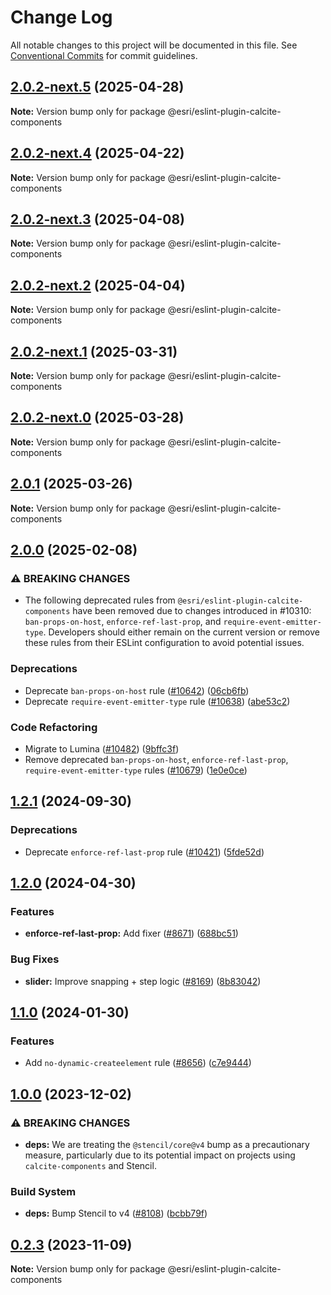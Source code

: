 # Change Log

All notable changes to this project will be documented in this file.
See [Conventional Commits](https://conventionalcommits.org) for commit guidelines.

## [2.0.2-next.5](https://github.com/Esri/calcite-design-system/compare/@esri/eslint-plugin-calcite-components@2.0.2-next.4...@esri/eslint-plugin-calcite-components@2.0.2-next.5) (2025-04-28)

**Note:** Version bump only for package @esri/eslint-plugin-calcite-components

## [2.0.2-next.4](https://github.com/Esri/calcite-design-system/compare/@esri/eslint-plugin-calcite-components@2.0.2-next.3...@esri/eslint-plugin-calcite-components@2.0.2-next.4) (2025-04-22)

**Note:** Version bump only for package @esri/eslint-plugin-calcite-components

## [2.0.2-next.3](https://github.com/Esri/calcite-design-system/compare/@esri/eslint-plugin-calcite-components@2.0.2-next.2...@esri/eslint-plugin-calcite-components@2.0.2-next.3) (2025-04-08)

**Note:** Version bump only for package @esri/eslint-plugin-calcite-components

## [2.0.2-next.2](https://github.com/Esri/calcite-design-system/compare/@esri/eslint-plugin-calcite-components@2.0.2-next.1...@esri/eslint-plugin-calcite-components@2.0.2-next.2) (2025-04-04)

**Note:** Version bump only for package @esri/eslint-plugin-calcite-components

## [2.0.2-next.1](https://github.com/Esri/calcite-design-system/compare/@esri/eslint-plugin-calcite-components@2.0.2-next.0...@esri/eslint-plugin-calcite-components@2.0.2-next.1) (2025-03-31)

**Note:** Version bump only for package @esri/eslint-plugin-calcite-components

## [2.0.2-next.0](https://github.com/Esri/calcite-design-system/compare/@esri/eslint-plugin-calcite-components@2.0.1-next.2...@esri/eslint-plugin-calcite-components@2.0.2-next.0) (2025-03-28)

**Note:** Version bump only for package @esri/eslint-plugin-calcite-components

## [2.0.1](https://github.com/Esri/calcite-design-system/compare/@esri/eslint-plugin-calcite-components@2.0.0...@esri/eslint-plugin-calcite-components@2.0.1) (2025-03-26)

**Note:** Version bump only for package @esri/eslint-plugin-calcite-components

## [2.0.0](https://github.com/Esri/calcite-design-system/compare/@esri/eslint-plugin-calcite-components@1.2.1...@esri/eslint-plugin-calcite-components@2.0.0) (2025-02-08)

### ⚠ BREAKING CHANGES

- The following deprecated rules from `@esri/eslint-plugin-calcite-components` have been removed due to changes introduced in #10310: `ban-props-on-host`, `enforce-ref-last-prop`, and `require-event-emitter-type`. Developers should either remain on the current version or remove these rules from their ESLint configuration to avoid potential issues.

### Deprecations

- Deprecate `ban-props-on-host` rule ([#10642](https://github.com/Esri/calcite-design-system/issues/10642)) ([06cb6fb](https://github.com/Esri/calcite-design-system/commit/06cb6fbd72e43edbd8063215c4d80cea9c62783b))
- Deprecate `require-event-emitter-type` rule ([#10638](https://github.com/Esri/calcite-design-system/issues/10638)) ([abe53c2](https://github.com/Esri/calcite-design-system/commit/abe53c20cf2248a0875e5667cdb32f644010f771))

### Code Refactoring

- Migrate to Lumina ([#10482](https://github.com/Esri/calcite-design-system/issues/10482)) ([9bffc3f](https://github.com/Esri/calcite-design-system/commit/9bffc3fcbed65ffb91f089cd7846b1b06ada2b47))
- Remove deprecated `ban-props-on-host`, `enforce-ref-last-prop`, `require-event-emitter-type` rules ([#10679](https://github.com/Esri/calcite-design-system/issues/10679)) ([1e0e0ce](https://github.com/Esri/calcite-design-system/commit/1e0e0ce99aa35d4cdf9be04f8f77647ca7a3b736))

## [1.2.1](https://github.com/Esri/calcite-design-system/compare/@esri/eslint-plugin-calcite-components@1.2.0...@esri/eslint-plugin-calcite-components@1.2.1) (2024-09-30)

### Deprecations

- Deprecate `enforce-ref-last-prop` rule ([#10421](https://github.com/Esri/calcite-design-system/issues/10421)) ([5fde52d](https://github.com/Esri/calcite-design-system/commit/5fde52da05ec10db713e5ae119a6d77499d39ff7))

## [1.2.0](https://github.com/Esri/calcite-design-system/compare/@esri/eslint-plugin-calcite-components@1.1.0...@esri/eslint-plugin-calcite-components@1.2.0) (2024-04-30)

### Features

- **enforce-ref-last-prop:** Add fixer ([#8671](https://github.com/Esri/calcite-design-system/issues/8671)) ([688bc51](https://github.com/Esri/calcite-design-system/commit/688bc51bb06163a0b6b4b1a3c6685c8bed3f235b))

### Bug Fixes

- **slider:** Improve snapping + step logic ([#8169](https://github.com/Esri/calcite-design-system/issues/8169)) ([8b83042](https://github.com/Esri/calcite-design-system/commit/8b83042179b92e580fa4551fe4fcc8d3582aeb95))

## [1.1.0](https://github.com/Esri/calcite-design-system/compare/@esri/eslint-plugin-calcite-components@1.0.0...@esri/eslint-plugin-calcite-components@1.1.0) (2024-01-30)

### Features

- Add `no-dynamic-createelement` rule ([#8656](https://github.com/Esri/calcite-design-system/issues/8656)) ([c7e9444](https://github.com/Esri/calcite-design-system/commit/c7e94441f8cc263935e60a6c920dd9673af9b8c0))

## [1.0.0](https://github.com/Esri/calcite-design-system/compare/@esri/eslint-plugin-calcite-components@0.2.3...@esri/eslint-plugin-calcite-components@1.0.0) (2023-12-02)

### ⚠ BREAKING CHANGES

- **deps:** We are treating the `@stencil/core@v4` bump as a precautionary measure, particularly due to its potential impact on projects using `calcite-components` and Stencil.

### Build System

- **deps:** Bump Stencil to v4 ([#8108](https://github.com/Esri/calcite-design-system/issues/8108)) ([bcbb79f](https://github.com/Esri/calcite-design-system/commit/bcbb79f8c925d505bb4ee5e6a54861c5f6bb88b9))

## [0.2.3](https://github.com/Esri/calcite-design-system/compare/@esri/eslint-plugin-calcite-components@0.2.2...@esri/eslint-plugin-calcite-components@0.2.3) (2023-11-09)

**Note:** Version bump only for package @esri/eslint-plugin-calcite-components
